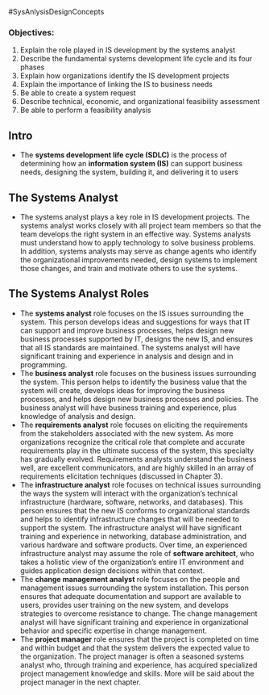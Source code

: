 #SysAnlysisDesignConcepts
### Objectives: 
1. Explain the role played in IS development by the systems analyst
2. Describe the fundamental systems development life cycle and its four phases
3. Explain how organizations identify the IS development projects
4. Explain the importance of linking the IS to business needs
5. Be able to create a system request
6. Describe technical, economic, and organizational feasibility assessment
7. Be able to perform a feasibility analysis

## Intro
- The **systems development life cycle (SDLC)** is the process of determining how an **information system (IS)** can support business needs, designing the system, building it, and delivering it to users

## The Systems Analyst
- The systems analyst plays a key role in IS development projects. The systems analyst works closely with all project team members so that the team develops the right system in an effective way. Systems analysts must understand how to apply technology to solve business problems. In addition, systems analysts may serve as change agents who identify the organizational improvements needed, design systems to implement those changes, and train and motivate others to use the systems.

## The Systems Analyst Roles
- The **systems analyst** role focuses on the IS issues surrounding the system. This person develops ideas and suggestions for ways that IT can support and improve business processes, helps design new business processes supported by IT, designs the new IS, and ensures that all IS standards are maintained. The systems analyst will have significant training and experience in analysis and design and in programming.
- The **business analyst** role focuses on the business issues surrounding the system. This person helps to identify the business value that the system will create, develops ideas for improving the business processes, and helps design new business processes and policies. The business analyst will have business training and experience, plus knowledge of analysis and design. 
- The **requirements analyst** role focuses on eliciting the requirements from the stakeholders associated with the new system. As more organizations recognize the critical role that complete and accurate requirements play in the ultimate success of the system, this specialty has gradually evolved. Requirements analysts understand the business well, are excellent communicators, and are highly skilled in an array of requirements elicitation techniques (discussed in Chapter 3). 
- The **infrastructure analyst** role focuses on technical issues surrounding the ways the system will interact with the organization’s technical infrastructure (hardware, software, networks, and databases). This person ensures that the new IS conforms to organizational standards and helps to identify infrastructure changes that will be needed to support the system. The infrastructure analyst will have significant training and experience in networking, database administration, and various hardware and software products. Over time, an experienced infrastructure analyst may assume the role of **software architect**, who takes a holistic view of the organization’s entire IT environment and guides application design decisions within that context. 
- The **change management analyst** role focuses on the people and management issues surrounding the system installation. This person ensures that adequate documentation and support are available to users, provides user training on the new system, and develops strategies to overcome resistance to change. The change management analyst will have significant training and experience in organizational behavior and specific expertise in change management. 
- The **project manager** role ensures that the project is completed on time and within budget and that the system delivers the expected value to the organization. The project manager is often a seasoned systems analyst who, through training and experience, has acquired specialized project management knowledge and skills. More will be said about the project manager in the next chapter. 